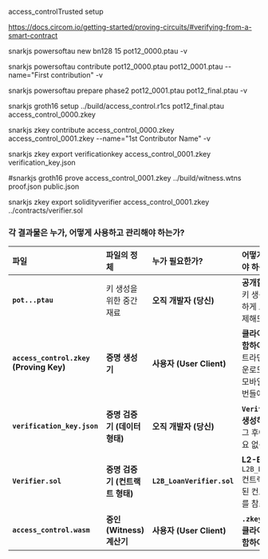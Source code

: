 access_controlTrusted setup

https://docs.circom.io/getting-started/proving-circuits/#verifying-from-a-smart-contract

snarkjs powersoftau new bn128 15 pot12_0000.ptau -v

snarkjs powersoftau contribute pot12_0000.ptau pot12_0001.ptau --name="First contribution" -v

snarkjs powersoftau prepare phase2 pot12_0001.ptau pot12_final.ptau -v


snarkjs groth16 setup ../build/access_control.r1cs pot12_final.ptau access_control_0000.zkey

snarkjs zkey contribute access_control_0000.zkey access_control_0001.zkey --name="1st Contributor Name" -v

snarkjs zkey export verificationkey access_control_0001.zkey verification_key.json

#snarkjs groth16 prove access_control_0001.zkey ../build/witness.wtns proof.json public.json

snarkjs zkey export solidityverifier access_control_0001.zkey ../contracts/verifier.sol


### **각 결과물은 누가, 어떻게 사용하고 관리해야 하는가?**

| 파일 | 파일의 정체 | 누가 필요한가? | 어떻게 전달/배포해야 하는가? | 보안 수준 |
| :--- | :--- | :--- | :--- | :--- |
| **`pot...ptau`** | 키 생성을 위한 중간 재료 | **오직 개발자 (당신)** | **공개할 필요 없음.** 키 생성 후에는 안전하게 보관하거나 삭제해도 무방. | 민감하지 않음 |
| **`access_control.zkey` (Proving Key)** | **증명 생성기** | **사용자 (User Client)** | **클라이언트 앱에 포함하여 배포.** 웹사이트라면 서버에서 다운로드 받게 하거나, 모바일 앱이라면 앱 번들에 포함. | **공개(Public)** |
| **`verification_key.json`**| **증명 검증기 (데이터 형태)** | **오직 개발자 (당신)** | **`Verifier.sol`을 생성하는 데만 사용.** 그 후에는 공개할 필요 없음. | 공개(Public) |
| **`Verifier.sol`** | **증명 검증기 (컨트랙트 형태)**| **`L2B_LoanVerifier.sol`** | **L2-B 체인에 배포.** `L2B_LoanVerifier` 컨트랙트는 이 배포된 컨트랙트의 주소를 참조. | **온체인 공개** |
| **`access_control.wasm`** | **증인(Witness) 계산기** | **사용자 (User Client)** | **`.zkey` 파일과 함께 클라이언트 앱에 포함하여 배포.** | **공개(Public)** |
